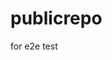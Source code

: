 # publicrepo
for e2e test
































































































































































































































































































































































































































































































































































































































































































































































































































































































































































































































































































































































































































































































































































































































































































































































